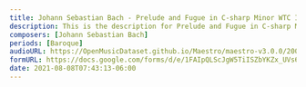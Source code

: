```yaml
---
title: Johann Sebastian Bach - Prelude and Fugue in C-sharp Minor WTC I (6)
description: This is the description for Prelude and Fugue in C-sharp Minor WTC I by Johann Sebastian Bach
composers: [Johann Sebastian Bach]
periods: [Baroque]
audioURL: https://OpenMusicDataset.github.io/Maestro/maestro-v3.0.0/2008/MIDI-Unprocessed_17_R1_2008_01-04_ORIG_MID--AUDIO_17_R1_2008_wav--1.midi
formURL: https://docs.google.com/forms/d/e/1FAIpQLScJgW5TiISZbYKZx_UVs6gA7VsG9f2lKvdiLsNUN0PAYJzcrg/viewform
date: 2021-08-08T07:43:13-06:00
---
```

